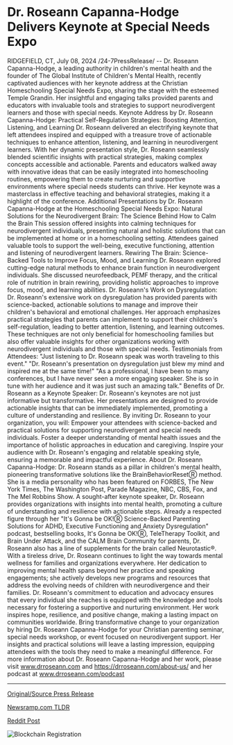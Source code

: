 # Dr. Roseann Capanna-Hodge Delivers Keynote at Special Needs Expo

RIDGEFIELD, CT, July 08, 2024 /24-7PressRelease/ -- Dr. Roseann Capanna-Hodge, a leading authority in children's mental health and the founder of The Global Institute of Children's Mental Health, recently captivated audiences with her keynote address at the Christian Homeschooling Special Needs Expo, sharing the stage with the esteemed Temple Grandin. Her insightful and engaging talks provided parents and educators with invaluable tools and strategies to support neurodivergent learners and those with special needs.  Keynote Address by Dr. Roseann Capanna-Hodge: Practical Self-Regulation Strategies: Boosting Attention, Listening, and Learning Dr. Roseann delivered an electrifying keynote that left attendees inspired and equipped with a treasure trove of actionable techniques to enhance attention, listening, and learning in neurodivergent learners. With her dynamic presentation style, Dr. Roseann seamlessly blended scientific insights with practical strategies, making complex concepts accessible and actionable.   Parents and educators walked away with innovative ideas that can be easily integrated into homeschooling routines, empowering them to create nurturing and supportive environments where special needs students can thrive. Her keynote was a masterclass in effective teaching and behavioral strategies, making it a highlight of the conference.  Additional Presentations by Dr. Roseann Capanna-Hodge at the Homeschooling Special Needs Expo:  Natural Solutions for the Neurodivergent Brain: The Science Behind How to Calm the Brain This session offered insights into calming techniques for neurodivergent individuals, presenting natural and holistic solutions that can be implemented at home or in a homeschooling setting. Attendees gained valuable tools to support the well-being, executive functioning, attention and listening of neurodivergent learners.  Rewiring The Brain: Science-Backed Tools to Improve Focus, Mood, and Learning Dr. Roseann explored cutting-edge natural methods to enhance brain function in neurodivergent individuals. She discussed neurofeedback, PEMF therapy, and the critical role of nutrition in brain rewiring, providing holistic approaches to improve focus, mood, and learning abilities.  Dr. Roseann's Work on Dysregulation: Dr. Roseann's extensive work on dysregulation has provided parents with science-backed, actionable solutions to manage and improve their children's behavioral and emotional challenges. Her approach emphasizes practical strategies that parents can implement to support their children's self-regulation, leading to better attention, listening, and learning outcomes. These techniques are not only beneficial for homeschooling families but also offer valuable insights for other organizations working with neurodivergent individuals and those with special needs.  Testimonials from Attendees: "Just listening to Dr. Roseann speak was worth traveling to this event."  "Dr. Roseann's presentation on dysregulation just blew my mind and inspired me at the same time!"  "As a professional, I have been to many conferences, but I have never seen a more engaging speaker. She is so in tune with her audience and it was just such an amazing talk."  Benefits of Dr. Roseann as a Keynote Speaker: Dr. Roseann's keynotes are not just informative but transformative. Her presentations are designed to provide actionable insights that can be immediately implemented, promoting a culture of understanding and resilience.   By inviting Dr. Roseann to your organization, you will: Empower your attendees with science-backed and practical solutions for supporting neurodivergent and special needs individuals. Foster a deeper understanding of mental health issues and the importance of holistic approaches in education and caregiving. Inspire your audience with Dr. Roseann's engaging and relatable speaking style, ensuring a memorable and impactful experience.  About Dr. Roseann Capanna-Hodge: Dr. Roseann stands as a pillar in children's mental health, pioneering transformative solutions like the BrainBehaviorResetⓇ method. She is a media personality who has been featured on FORBES, The New York Times, The Washington Post, Parade Magazine, NBC, CBS, Fox, and The Mel Robbins Show.  A sought-after keynote speaker, Dr. Roseann provides organizations with insights into mental health, promoting a culture of understanding and resilience with actionable steps. Already a respected figure through her "It's Gonna be OK!Ⓡ Science-Backed Parenting Solutions for ADHD, Executive Functioning and Anxiety Dysregulation" podcast, bestselling books, It's Gonna be OK!Ⓡ, TeleTherapy Toolkit, and Brain Under Attack, and the CALM Brain Community for parents, Dr. Roseann also has a line of supplements for the brain called Neurotastic®.  With a tireless drive, Dr. Roseann continues to light the way towards mental wellness for families and organizations everywhere. Her dedication to improving mental health spans beyond her practice and speaking engagements; she actively develops new programs and resources that address the evolving needs of children with neurodivergence and their families.   Dr. Roseann's commitment to education and advocacy ensures that every individual she reaches is equipped with the knowledge and tools necessary for fostering a supportive and nurturing environment. Her work inspires hope, resilience, and positive change, making a lasting impact on communities worldwide.  Bring transformative change to your organization by hiring Dr. Roseann Capanna-Hodge for your Christian parenting seminar, special needs workshop, or event focused on neurodivergent support. Her insights and practical solutions will leave a lasting impression, equipping attendees with the tools they need to make a meaningful difference.  For more information about Dr. Roseann Capanna-Hodge and her work, please visit www.drroseann.com and https://drroseann.com/about-us/ and her podcast at www.drroseann.com/podcast 

---

[Original/Source Press Release](https://www.24-7pressrelease.com/press-release/512307/dr-roseann-capanna-hodge-delivers-keynote-at-special-needs-expo)
                    

[Newsramp.com TLDR](None) 



[Reddit Post](https://www.reddit.com/r/eventNews/comments/1dy8bta/dr_roseann_capannahodge_delivers_inspiring/) 



![Blockchain Registration](https://cdn.newsramp.app/24-7PressRelease/qrcode/247/8/jazzxs14.webp)